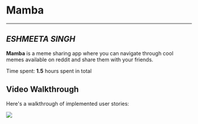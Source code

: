 # Mamba
***



## *ESHMEETA SINGH*

**Mamba** is a meme sharing app where you can navigate through cool memes available on reddit and share them with your friends.

Time spent: **1.5** hours spent in total



## Video Walkthrough

Here's a walkthrough of implemented user stories:

![](https://i.imgur.com/FaWnQxf.gif)
